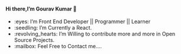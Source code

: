 




#### Hi there,I’m Gourav Kumar :wave:
<ul>
<li> :eyes: I’m Front End Developer || Programmer || Learner</li>
<li> :seedling: I’m Currently a React.</li>
<li> :revolving_hearts:️ I’m Willing to contribute more and more in Open Source Projects.</li>
<li> :mailbox: Feel Free to Contact me....</li>
  </ul>

